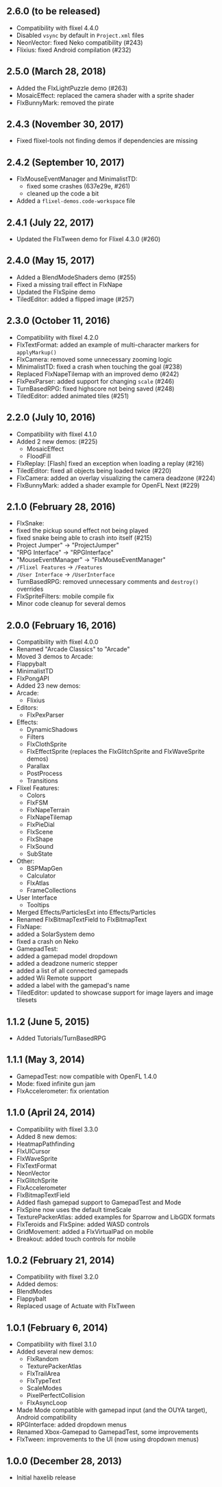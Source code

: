 2.6.0 (to be released)
------------------------------
* Compatibility with flixel 4.4.0
* Disabled `vsync` by default in `Project.xml` files
* NeonVector: fixed Neko compatibility (#243)
* Flixius: fixed Android compilation (#232)

2.5.0 (March 28, 2018)
------------------------------
* Added the FlxLightPuzzle demo (#263)
* MosaicEffect: replaced the camera shader with a sprite shader
* FlxBunnyMark: removed the pirate

2.4.3 (November 30, 2017)
------------------------------
* Fixed flixel-tools not finding demos if dependencies are missing

2.4.2 (September 10, 2017)
------------------------------
* FlxMouseEventManager and MinimalistTD:
  * fixed some crashes (637e29e, #261)
  * cleaned up the code a bit
* Added a `flixel-demos.code-workspace` file

2.4.1 (July 22, 2017)
------------------------------
* Updated the FlxTween demo for Flixel 4.3.0 (#260)

2.4.0 (May 15, 2017)
------------------------------
* Added a BlendModeShaders demo (#255)
* Fixed a missing trail effect in FlxNape
* Updated the FlxSpine demo
* TiledEditor: added a flipped image (#257)

2.3.0 (October 11, 2016)
------------------------------
* Compatibility with flixel 4.2.0
* FlxTextFormat: added an example of multi-character markers for `applyMarkup()`
* FlxCamera: removed some unnecessary zooming logic
* MinimalistTD: fixed a crash when touching the goal (#238)
* Replaced FlxNapeTilemap with an improved demo (#242)
* FlxPexParser: added support for changing `scale` (#246)
* TurnBasedRPG: fixed highscore not being saved (#248)
* TiledEditor: added animated tiles (#251)

2.2.0 (July 10, 2016)
------------------------------
* Compatibility with flixel 4.1.0
* Added 2 new demos: (#225)
  * MosaicEffect
  * FloodFill
* FlxReplay: [Flash] fixed an exception when loading a replay (#216)
* TiledEditor: fixed all objects being loaded twice (#220)
* FlxCamera: added an overlay visualizing the camera deadzone (#224)
* FlxBunnyMark: added a shader example for OpenFL Next (#229)

2.1.0 (February 28, 2016)
------------------------------
* FlxSnake:
 * fixed the pickup sound effect not being played
 * fixed snake being able to crash into itself (#215)
* Project Jumper" -> "ProjectJumper"
* "RPG Interface" -> "RPGInterface"
* "MouseEventManager" -> "FlxMouseEventManager"
* `/Flixel Features` -> `/Features`
* `/User Interface` -> `/UserInterface`
* TurnBasedRPG: removed unnecessary comments and `destroy()` overrides
* FlxSpriteFilters: mobile compile fix
* Minor code cleanup for several demos

2.0.0 (February 16, 2016)
------------------------------
* Compatibility with flixel 4.0.0
* Renamed "Arcade Classics" to "Arcade"
* Moved 3 demos to Arcade:
 * Flappybalt
 * MinimalistTD
 * FlxPongAPI
* Added 23 new demos:
 * Arcade:
    * Flixius
 * Editors:
    * FlxPexParser
 * Effects:
    * DynamicShadows
    * Filters
    * FlxClothSprite
    * FlxEffectSprite (replaces the FlxGlitchSprite and FlxWaveSprite demos)
    * Parallax
    * PostProcess
    * Transitions
 * Flixel Features:
    * Colors
    * FlxFSM
    * FlxNapeTerrain
    * FlxNapeTilemap
    * FlxPieDial
    * FlxScene
    * FlxShape
    * FlxSound
    * SubState
 * Other:
    * BSPMapGen
    * Calculator
    * FlxAtlas
    * FrameCollections
 * User Interface
    * Tooltips
* Merged Effects/ParticlesExt into Effects/Particles
* Renamed FlxBitmapTextField to FlxBitmapText
* FlxNape:
 * added a SolarSystem demo
 * fixed a crash on Neko
* GamepadTest:
 * added a gamepad model dropdown
 * added a deadzone numeric stepper
 * added a list of all connected gamepads
 * added Wii Remote support
 * added a label with the gamepad's name
* TiledEditor: updated to showcase support for image layers and image tilesets

1.1.2 (June 5, 2015)
------------------------------
* Added Tutorials/TurnBasedRPG

1.1.1 (May 3, 2014)
------------------------------
* GamepadTest: now compatible with OpenFL 1.4.0
* Mode: fixed infinite gun jam
* FlxAccelerometer: fix orientation

1.1.0 (April 24, 2014)
------------------------------
* Compatibility with flixel 3.3.0
* Added 8 new demos:
 * HeatmapPathfinding
 * FlxUICursor
 * FlxWaveSprite
 * FlxTextFormat
 * NeonVector
 * FlxGlitchSprite
 * FlxAccelerometer
 * FlxBitmapTextField
* Added flash gamepad support to GamepadTest and Mode
* FlxSpine now uses the default timeScale 
* TexturePackerAtlas: added examples for Sparrow and LibGDX formats
* FlxTeroids and FlxSpine: added WASD controls
* GridMovement: added a FlxVirtualPad on mobile
* Breakout: added touch controls for mobile

1.0.2 (February 21, 2014)
------------------------------
* Compatibility with flixel 3.2.0
* Added demos:
 * BlendModes
 * Flappybalt
* Replaced usage of Actuate with FlxTween 

1.0.1 (February 6, 2014)
------------------------------
* Compatibility with flixel 3.1.0
* Added several new demos:
  * FlxRandom 
  * TexturePackerAtlas
  * FlxTrailArea
  * FlxTypeText
  * ScaleModes
  * PixelPerfectCollision
  * FlxAsyncLoop
* Made Mode compatible with gamepad input (and the OUYA target), Android compatibility 
* RPGInterface: added dropdown menus
* Renamed Xbox-Gamepad to GamepadTest, some improvements
* FlxTween: improvements to the UI (now using dropdown menus)

1.0.0 (December 28, 2013)
------------------------------
* Initial haxelib release

